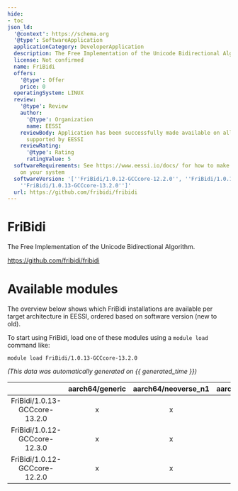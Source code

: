 ```yaml
---
hide:
- toc
json_ld:
  '@context': https://schema.org
  '@type': SoftwareApplication
  applicationCategory: DeveloperApplication
  description: The Free Implementation of the Unicode Bidirectional Algorithm.
  license: Not confirmed
  name: FriBidi
  offers:
    '@type': Offer
    price: 0
  operatingSystem: LINUX
  review:
    '@type': Review
    author:
      '@type': Organization
      name: EESSI
    reviewBody: Application has been successfully made available on all architectures
      supported by EESSI
    reviewRating:
      '@type': Rating
      ratingValue: 5
  softwareRequirements: See https://www.eessi.io/docs/ for how to make EESSI available
    on your system
  softwareVersion: '[''FriBidi/1.0.12-GCCcore-12.2.0'', ''FriBidi/1.0.12-GCCcore-12.3.0'',
    ''FriBidi/1.0.13-GCCcore-13.2.0'']'
  url: https://github.com/fribidi/fribidi
---
```


FriBidi
=======


The Free Implementation of the Unicode Bidirectional Algorithm.

https://github.com/fribidi/fribidi
# Available modules


The overview below shows which FriBidi installations are available per target architecture in EESSI, ordered based on software version (new to old).

To start using FriBidi, load one of these modules using a `module load` command like:

```shell
module load FriBidi/1.0.13-GCCcore-13.2.0
```

*(This data was automatically generated on {{ generated_time }})*  

| |aarch64/generic|aarch64/neoverse_n1|aarch64/neoverse_v1|aarch64/nvidia/grace|x86_64/generic|x86_64/amd/zen2|x86_64/amd/zen3|x86_64/amd/zen4|x86_64/intel/cascadelake|x86_64/intel/haswell|x86_64/intel/icelake|x86_64/intel/sapphirerapids|x86_64/intel/skylake_avx512|
| :---: | :---: | :---: | :---: | :---: | :---: | :---: | :---: | :---: | :---: | :---: | :---: | :---: | :---: |
|FriBidi/1.0.13-GCCcore-13.2.0|x|x|x|x|x|x|x|x|x|x|x|x|x|
|FriBidi/1.0.12-GCCcore-12.3.0|x|x|x|x|x|x|x|x|x|x|x|x|x|
|FriBidi/1.0.12-GCCcore-12.2.0|x|x|x|x|x|x|x|x|x|x|x|x|x|
